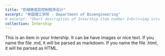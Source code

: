 ```yaml
---
title: "机械臂底层控制程序设计"
excerpt: "帝国理工学院 - Department of Bioengineering"
# excerpt: "Short description of Intership item number 1<br/><img src='/images/500x300.png'>"
collection: Intership
---
```


This is an item in your Intership. It can be have images or nice text. If you name the file .md, it will be parsed as markdown. If you name the file .html, it will be parsed as HTML. 

